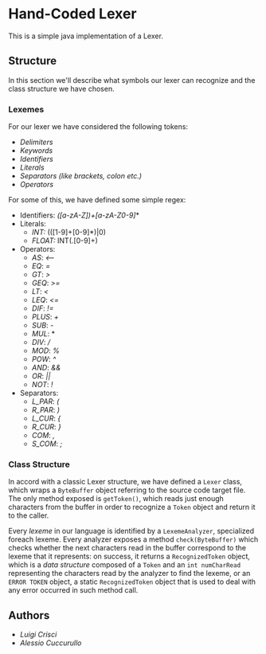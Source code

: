 # Hand-Coded Lexer

This is a simple java implementation of a Lexer.

## Structure

In this section we'll describe what symbols our lexer can recognize and the class structure we have chosen.

### Lexemes

For our lexer we have considered the following tokens:  
- *Delimiters*
- *Keywords*
- *Identifiers*
- *Literals*
- *Separators (like brackets, colon etc.)*
- *Operators* 

For some of this, we have defined some simple regex: 

- Identifiers: *([a-zA-Z])+[a-zA-Z0-9]**
- Literals:
    - *INT:* (([1-9]+[0-9]\*)|0)
    - *FLOAT:* INT(\.[0-9]+) 
- Operators: 
    - *AS*: *<--*
    - *EQ*: *=*
    - *GT*: *>* 
    - *GEQ*: *>=*
    - *LT*: *<*
    - *LEQ*: *<=*
    - *DIF*: *!=*
    - *PLUS*: *+*
    - *SUB*: *-*
    - *MUL*: *
    - *DIV*: *\/*
    - *MOD*: *%*
    - *POW*: *^*
    - *AND*: *&&*
    - *OR*: *||*
    - *NOT*: *!*
- Separators:
  - *L_PAR*: *(*
  - *R_PAR*: *)*
  - *L_CUR*: *{*
  - *R_CUR*: *}*
  - *COM*: *,*
  - *S_COM*: *;*
  
### Class Structure

In accord with a classic Lexer structure, we have defined a `Lexer` class, which wraps a `ByteBuffer` object referring to the source code target file.  
The only method exposed is `getToken()`, which reads just enough characters from the buffer in order to recognize a `Token` object and return it to the caller.  

Every *lexeme* in our language is identified by a `LexemeAnalyzer`, specialized foreach lexeme. Every analyzer exposes a method `check(ByteBuffer)` which checks whether the next characters read in the buffer correspond to the lexeme that it represents: on success, it returns a `RecognizedToken` object, which is a *data structure* composed of a `Token` and an `int numCharRead` representing the characters read by the analyzer to find the lexeme, or an `ERROR TOKEN` object, a static `RecognizedToken` object that is used to deal with any error occurred in such method call.

## Authors
- *Luigi Crisci*
- *Alessio Cuccurullo*
